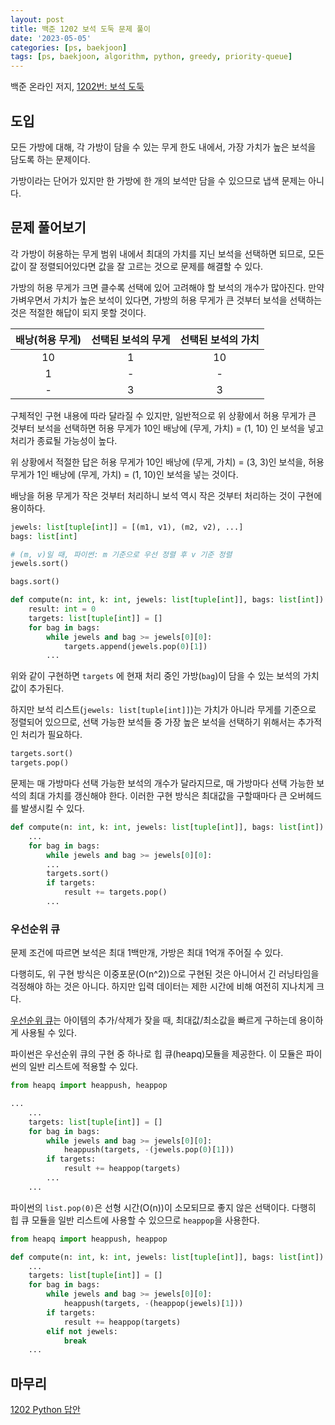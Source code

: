 ```yaml
---
layout: post
title: 백준 1202 보석 도둑 문제 풀이
date: '2023-05-05'
categories: [ps, baekjoon]
tags: [ps, baekjoon, algorithm, python, greedy, priority-queue]
---
```


백준 온라인 저지, [1202번: 보석 도둑](https://www.acmicpc.net/problem/1202)

## 도입

모든 가방에 대해, 각 가방이 담을 수 있는 무게 한도 내에서, 가장 가치가 높은 보석을 담도록 하는 문제이다.

가방이라는 단어가 있지만 한 가방에 한 개의 보석만 담을 수 있으므로 냅색 문제는 아니다.

## 문제 풀어보기

각 가방이 허용하는 무게 범위 내에서 최대의 가치를 지닌 보석을 선택하면 되므로, 모든 값이 잘 정렬되어있다면 값을 잘 고르는 것으로 문제를 해결할 수 있다.

가방의 허용 무게가 크면 클수록 선택에 있어 고려해야 할 보석의 개수가 많아진다. 만약 가벼우면서 가치가 높은 보석이 있다면, 가방의 허용 무게가 큰 것부터 보석을 선택하는 것은 적절한 해답이 되지 못할 것이다.

| 배낭(허용 무게) | 선택된 보석의 무게 | 선택된 보석의 가치 |
| :-: | :-: | :-: |
| 10 | 1 | 10 |
| 1 | - | - |
| - | 3 | 3 |

구체적인 구현 내용에 따라 달라질 수 있지만, 일반적으로 위 상황에서 허용 무게가 큰 것부터 보석을 선택하면 허용 무게가 10인 배낭에 (무게, 가치) = (1, 10) 인 보석을 넣고 처리가 종료될 가능성이 높다. 

위 상황에서 적절한 답은 허용 무게가 10인 배낭에 (무게, 가치) = (3, 3)인 보석을, 허용 무게가 1인 배낭에 (무게, 가치) = (1, 10)인 보석을 넣는 것이다.

배낭을 허용 무게가 작은 것부터 처리하니 보석 역시 작은 것부터 처리하는 것이 구현에 용이하다.

```python
jewels: list[tuple[int]] = [(m1, v1), (m2, v2), ...]
bags: list[int]

# (m, v)일 때, 파이썬: m 기준으로 우선 정렬 후 v 기준 정렬
jewels.sort()

bags.sort()
```

```python
def compute(n: int, k: int, jewels: list[tuple[int]], bags: list[int]) -> int:
    result: int = 0
    targets: list[tuple[int]] = []
    for bag in bags:
        while jewels and bag >= jewels[0][0]:
            targets.append(jewels.pop(0)[1])
        ...
```

위와 같이 구현하면 `targets` 에 현재 처리 중인 가방(`bag`)이 담을 수 있는 보석의 가치 값이 추가된다.  

하지만 보석 리스트(`jewels: list[tuple[int]]`)는 가치가 아니라 무게를 기준으로 정렬되어 있으므로, 선택 가능한 보석들 중 가장 높은 보석을 선택하기 위해서는 추가적인 처리가 필요하다.

```python
targets.sort()
targets.pop()
```

문제는 매 가방마다 선택 가능한 보석의 개수가 달라지므로, 매 가방마다 선택 가능한 보석의 최대 가치를 갱신해야 한다. 이러한 구현 방식은 최대값을 구할때마다 큰 오버헤드를 발생시킬 수 있다.

```python
def compute(n: int, k: int, jewels: list[tuple[int]], bags: list[int]) -> int:
    ...
    for bag in bags:
        while jewels and bag >= jewels[0][0]:
        ...
        targets.sort()
        if targets:
            result += targets.pop()
        ...
```

### 우선순위 큐

문제 조건에 따르면 보석은 최대 1백만개, 가방은 최대 1억개 주어질 수 있다.  

다행히도, 위 구현 방식은 이중포문(O(n^2))으로 구현된 것은 아니어서 긴 러닝타임을 걱정해야 하는 것은 아니다. 하지만 입력 데이터는 제한 시간에 비해 여전히 지나치게 크다.

[우선순위 큐](https://ko.wikipedia.org/wiki/우선순위_큐)는 아이템의 추가/삭제가 잦을 때, 최대값/최소값을 빠르게 구하는데 용이하게 사용될 수 있다.

파이썬은 우선순위 큐의 구현 중 하나로 힙 큐(heapq)모듈을 제공한다. 이 모듈은 파이썬의 일반 리스트에 적용할 수 있다.

```python
from heapq import heappush, heappop

...
    ...
    targets: list[tuple[int]] = []
    for bag in bags:
        while jewels and bag >= jewels[0][0]:
            heappush(targets, -(jewels.pop(0)[1]))
        if targets:
            result += heappop(targets)
        ...
    ...
```

파이썬의 `list.pop(0)`은 선형 시간(O(n))이 소모되므로 좋지 않은 선택이다. 다행히 힙 큐 모듈을 일반 리스트에 사용할 수 있으므로 `heappop`을 사용한다.

```python
from heapq import heappush, heappop

def compute(n: int, k: int, jewels: list[tuple[int]], bags: list[int]) -> int:
    ...
    targets: list[tuple[int]] = []
    for bag in bags:
        while jewels and bag >= jewels[0][0]:
            heappush(targets, -(heappop(jewels)[1]))
        if targets:
            result += heappop(targets)
        elif not jewels:
            break
    ...
```

## 마무리

[1202 Python 답안](https://github.com/ShapeLayer/training/blob/main/tasks/online_judge/baekjoon/python/1202.py)
